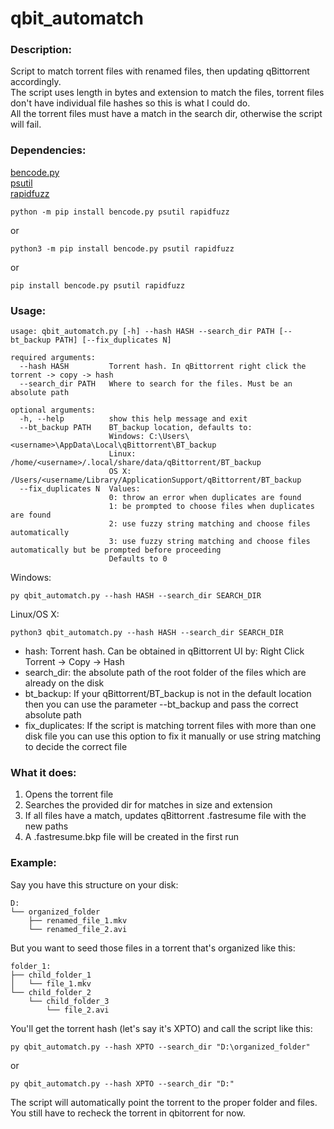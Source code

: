 # qbit_automatch

### Description:
Script to match torrent files with renamed files, then updating qBittorrent accordingly.  
The script uses length in bytes and extension to match the files, torrent files don't have individual file hashes so this is what I could do.  
All the torrent files must have a match in the search dir, otherwise the script will fail.

### Dependencies:

[bencode.py](https://github.com/fuzeman/bencode.py)  
[psutil](https://github.com/giampaolo/psutil)  
[rapidfuzz](https://github.com/maxbachmann/RapidFuzz)

```
python -m pip install bencode.py psutil rapidfuzz
```
or
```
python3 -m pip install bencode.py psutil rapidfuzz
```
or
```
pip install bencode.py psutil rapidfuzz
```

### Usage:
```
usage: qbit_automatch.py [-h] --hash HASH --search_dir PATH [--bt_backup PATH] [--fix_duplicates N]

required arguments:
  --hash HASH         Torrent hash. In qBittorrent right click the torrent -> copy -> hash
  --search_dir PATH   Where to search for the files. Must be an absolute path

optional arguments:
  -h, --help          show this help message and exit
  --bt_backup PATH    BT_backup location, defaults to:
                      Windows: C:\Users\<username>\AppData\Local\qBittorrent\BT_backup
                      Linux: /home/<username>/.local/share/data/qBittorrent/BT_backup
                      OS X: /Users/<username/Library/ApplicationSupport/qBittorrent/BT_backup
  --fix_duplicates N  Values:
                      0: throw an error when duplicates are found
                      1: be prompted to choose files when duplicates are found
                      2: use fuzzy string matching and choose files automatically
                      3: use fuzzy string matching and choose files automatically but be prompted before proceeding
                      Defaults to 0
```

Windows:
```
py qbit_automatch.py --hash HASH --search_dir SEARCH_DIR
```
Linux/OS X:
```
python3 qbit_automatch.py --hash HASH --search_dir SEARCH_DIR
```
* hash: Torrent hash. Can be obtained in qBittorrent UI by: Right Click Torrent -> Copy -> Hash  
* search_dir: the absolute path of the root folder of the files which are already on the disk  
* bt_backup: If your qBittorrent/BT_backup is not in the default location then you can use the parameter --bt_backup and pass the correct absolute path  
* fix_duplicates: If the script is matching torrent files with more than one disk file you can use this option to fix it manually or use string matching to decide the correct file  

### What it does:
1. Opens the torrent file  
2. Searches the provided dir for matches in size and extension  
3. If all files have a match, updates qBittorrent <hash>.fastresume file with the new paths  
4. A <hash>.fastresume.bkp file will be created in the first run  

### Example:
Say you have this structure on your disk:  
```
D:
└── organized_folder
    ├── renamed_file_1.mkv
    └── renamed_file_2.avi
```
But you want to seed those files in a torrent that's organized like this:  
```
folder_1:
├── child_folder_1
│   └── file_1.mkv
└── child_folder_2
    └── child_folder_3
        └── file_2.avi
```
You'll get the torrent hash (let's say it's XPTO) and call the script like this: 
```
py qbit_automatch.py --hash XPTO --search_dir "D:\organized_folder"
```
or
```
py qbit_automatch.py --hash XPTO --search_dir "D:"
```
The script will automatically point the torrent to the proper folder and files.  
You still have to recheck the torrent in qbitorrent for now.  

